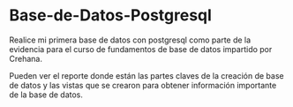# Base-de-Datos-Postgresql
Realice mi primera base de datos con postgresql como parte de la evidencia para el curso de fundamentos de base de datos impartido por Crehana.

Pueden ver el reporte donde están las partes claves de la creación de base de datos y las vistas que se crearon para obtener información importante de la base de datos.
